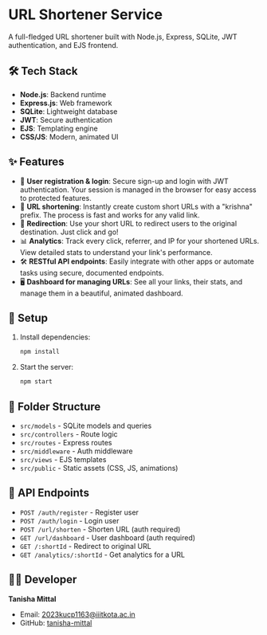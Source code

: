 # URL Shortener Service

A full-fledged URL shortener built with Node.js, Express, SQLite, JWT authentication, and EJS frontend.

## 🛠️ Tech Stack
- **Node.js**: Backend runtime
- **Express.js**: Web framework
- **SQLite**: Lightweight database
- **JWT**: Secure authentication
- **EJS**: Templating engine
- **CSS/JS**: Modern, animated UI

## ✨ Features
- 👤 **User registration & login**: Secure sign-up and login with JWT authentication. Your session is managed in the browser for easy access to protected features.
- 🔗 **URL shortening**: Instantly create custom short URLs with a "krishna" prefix. The process is fast and works for any valid link.
- 🚀 **Redirection**: Use your short URL to redirect users to the original destination. Just click and go!
- 📊 **Analytics**: Track every click, referrer, and IP for your shortened URLs. View detailed stats to understand your link's performance.
- 🛠️ **RESTful API endpoints**: Easily integrate with other apps or automate tasks using secure, documented endpoints.
- 🖥️ **Dashboard for managing URLs**: See all your links, their stats, and manage them in a beautiful, animated dashboard.

## 🚀 Setup
1. Install dependencies:
   ```cmd
   npm install
   ```
2. Start the server:
   ```cmd
   npm start
   ```

## 📁 Folder Structure
- `src/models` - SQLite models and queries
- `src/controllers` - Route logic
- `src/routes` - Express routes
- `src/middleware` - Auth middleware
- `src/views` - EJS templates
- `src/public` - Static assets (CSS, JS, animations)

## 🔌 API Endpoints
- `POST /auth/register` - Register user
- `POST /auth/login` - Login user
- `POST /url/shorten` - Shorten URL (auth required)
- `GET /url/dashboard` - User dashboard (auth required)
- `GET /:shortId` - Redirect to original URL
- `GET /analytics/:shortId` - Get analytics for a URL

## 👩‍💻 Developer
**Tanisha Mittal**
- Email: 2023kucp1163@iiitkota.ac.in
- GitHub: [tanisha-mittal](https://github.com/tanishamittal03)
